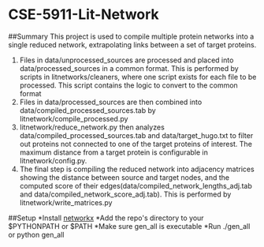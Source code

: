 CSE-5911-Lit-Network
====================

##Summary
This project is used to compile multiple protein networks into a single reduced network, extrapolating links between a set of target proteins. 

1. Files in data/unprocessed\_sources are processed and placed into data/processed\_sources in a common format. This is performed by scripts in litnetworks/cleaners, where one script exists for each file to be processed. This script contains the logic to convert to the common format 
2. Files in data/processed\_sources are then combined into data/compiled\_processed\_sources.tab by litnetwork/compile\_processed.py
3. litnetwork/reduce\_network.py then analyzes data/compiled\_processed\_sources.tab and data/target\_hugo.txt to filter out proteins not connected to one of the target proteins of interest. The maximum distance from a target protein is configurable in litnetwork/config.py.
4. The final step is compiling the reduced network into adjacency matrices showing the distance between source and target nodes, and the computed score of their edges(data/compiled\_network\_lengths\_adj.tab and data/compiled\_network\_score\_adj.tab). This is performed by litnetwork/write\_matrices.py



##Setup
*Install [networkx](http://networkx.github.io/)
*Add the repo's directory to your $PYTHONPATH or $PATH
*Make sure gen\_all is executable
*Run ./gen\_all or python gen\_all
